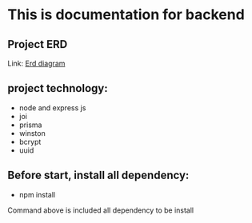 # This is documentation for backend

## Project ERD
<p>Link: <a href="https://drive.google.com/file/d/1x4Wnjp04isb639s0iXi_veeBIZdfyJ0F/view?usp=sharing">Erd diagram</a></p>

## project technology:
- node and express js
- joi
- prisma
- winston
- bcrypt
- uuid

## Before start, install all dependency:
- npm install
<p>Command above is included all dependency to be install</p>
